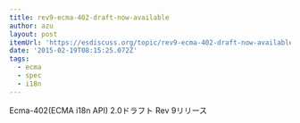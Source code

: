 ```yaml
---
title: rev9-ecma-402-draft-now-available
author: azu
layout: post
itemUrl: 'https://esdiscuss.org/topic/rev9-ecma-402-draft-now-available'
date: '2015-02-19T08:15:25.072Z'
tags:
  - ecma
  - spec
  - i18n
---
```

Ecma-402(ECMA i18n API) 2.0ドラフト Rev 9リリース
